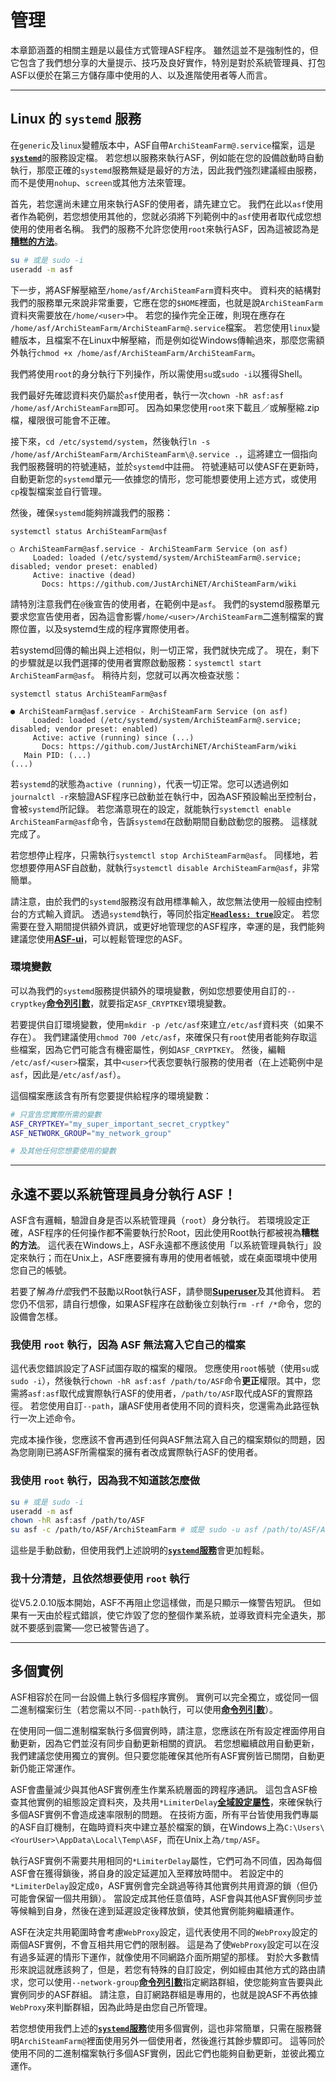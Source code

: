 # 管理

本章節涵蓋的相關主題是以最佳方式管理ASF程序。 雖然這並不是強制性的，但它包含了我們想分享的大量提示、技巧及良好實作，特別是對於系統管理員、打包ASF以便於在第三方儲存庫中使用的人、以及進階使用者等人而言。

---

## Linux 的 `systemd` 服務

在&#8203;`generic`&#8203;及`linux`&#8203;變體版本中，ASF自帶&#8203;`ArchiSteamFarm@.service`&#8203;檔案，這是&#8203;**[`systemd`](https://systemd.io)**&#8203;的服務設定檔。 若您想以服務來執行ASF，例如能在您的設備啟動時自動執行，那麼正確的&#8203;`systemd`&#8203;服務無疑是最好的方法，因此我們強烈建議經由服務，而不是使用&#8203;`nohup`&#8203;、&#8203;`screen`&#8203;或其他方法來管理。

首先，若您還尚未建立用來執行ASF的使用者，請先建立它。 我們在此以&#8203;`asf`&#8203;使用者作為範例，若您想使用其他的，您就必須將下列範例中的&#8203;`asf`&#8203;使用者取代成您想使用的使用者名稱。 我們的服務不允許您使用&#8203;`root`&#8203;來執行ASF，因為這被認為是&#8203;**[糟糕的方法](#永遠不要以系統管理員身分執行-asf)**&#8203;。

```sh
su # 或是 sudo -i
useradd -m asf
```

下一步，將ASF解壓縮至&#8203;`/home/asf/ArchiSteamFarm`&#8203;資料夾中。 資料夾的結構對我們的服務單元來說非常重要，它應在您的&#8203;`$HOME`&#8203;裡面，也就是說&#8203;`ArchiSteamFarm`&#8203;資料夾需要放在&#8203;`/home/<user>`&#8203;中。 若您的操作完全正確，則現在應存在&#8203;`/home/asf/ArchiSteamFarm/ArchiSteamFarm@.service`&#8203;檔案。 若您使用&#8203;`linux`變體版本，且檔案不在Linux中解壓縮，而是例如從Windows傳輸過來，那麼您需額外執行&#8203;`chmod +x /home/asf/ArchiSteamFarm/ArchiSteamFarm`&#8203;。

我們將使用&#8203;`root`&#8203;的身分執行下列操作，所以需使用&#8203;`su`&#8203;或&#8203;`sudo -i`&#8203;以獲得Shell。

我們最好先確認資料夾仍屬於&#8203;`asf`&#8203;使用者，執行一次&#8203;`chown -hR asf:asf /home/asf/ArchiSteamFarm`&#8203;即可。 因為如果您使用&#8203;`root`&#8203;來下載且／或解壓縮.zip檔，權限很可能會不正確。

接下來，&#8203;`cd /etc/systemd/system`&#8203;，然後執行&#8203;`ln -s /home/asf/ArchiSteamFarm/ArchiSteamFarm\@.service .`&#8203;，這將建立一個指向我們服務聲明的符號連結，並於&#8203;`systemd`&#8203;中註冊。 符號連結可以使ASF在更新時，自動更新您的&#8203;`systemd`&#8203;單元──依據您的情形，您可能想要使用上述方式，或使用&#8203;`cp`&#8203;複製檔案並自行管理。

然後，確保&#8203;`systemd`&#8203;能夠辨識我們的服務：

```
systemctl status ArchiSteamFarm@asf

○ ArchiSteamFarm@asf.service - ArchiSteamFarm Service (on asf)
     Loaded: loaded (/etc/systemd/system/ArchiSteamFarm@.service; disabled; vendor preset: enabled)
     Active: inactive (dead)
       Docs: https://github.com/JustArchiNET/ArchiSteamFarm/wiki
```

請特別注意我們在&#8203;`@`&#8203;後宣告的使用者，在範例中是&#8203;`asf`&#8203;。 我們的systemd服務單元要求您宣告使用者，因為這會影響&#8203;`/home/<user>/ArchiSteamFarm`&#8203;二進制檔案的實際位置，以及systemd生成的程序實際使用者。

若systemd回傳的輸出與上述相似，則一切正常，我們就快完成了。 現在，剩下的步驟就是以我們選擇的使用者實際啟動服務：&#8203;`systemctl start ArchiSteamFarm@asf`&#8203;。 稍待片刻，您就可以再次檢查狀態：

```
systemctl status ArchiSteamFarm@asf

● ArchiSteamFarm@asf.service - ArchiSteamFarm Service (on asf)
     Loaded: loaded (/etc/systemd/system/ArchiSteamFarm@.service; disabled; vendor preset: enabled)
     Active: active (running) since (...)
       Docs: https://github.com/JustArchiNET/ArchiSteamFarm/wiki
   Main PID: (...)
(...)
```

若&#8203;`systemd`&#8203;的狀態為&#8203;`active (running)`&#8203;，代表一切正常。您可以透過例如&#8203;`journalctl -r`&#8203;來驗證ASF程序已啟動並在執行中，因為ASF預設輸出至控制台，會被&#8203;`systemd`&#8203;所記錄。 若您滿意現在的設定，就能執行&#8203;`systemctl enable ArchiSteamFarm@asf`&#8203;命令，告訴&#8203;`systemd`&#8203;在啟動期間自動啟動您的服務。 這樣就完成了。

若您想停止程序，只需執行&#8203;`systemctl stop ArchiSteamFarm@asf`&#8203;。 同樣地，若您想要停用ASF自啟動，就執行&#8203;`systemctl disable ArchiSteamFarm@asf`&#8203;，非常簡單。

請注意，由於我們的&#8203;`systemd`&#8203;服務沒有啟用標準輸入，故您無法使用一般經由控制台的方式輸入資訊。 透過&#8203;`systemd`執行，等同於指定&#8203;**[`Headless: true`](https://github.com/JustArchiNET/ArchiSteamFarm/wiki/Configuration-zh-TW#headless)**&#8203;設定。 若您需要在登入期間提供額外資訊，或更好地管理您的ASF程序，幸運的是，我們能夠建議您使用&#8203;**[ASF-ui](https://github.com/JustArchiNET/ArchiSteamFarm/wiki/IPC#asf-ui)**&#8203;，可以輕鬆管理您的ASF。

### 環境變數

可以為我們的&#8203;`systemd`&#8203;服務提供額外的環境變數，例如您想要使用自訂的&#8203;`--cryptkey`&#8203;**[命令列引數](https://github.com/JustArchiNET/ArchiSteamFarm/wiki/Command-line-arguments-zh-TW#引數)**&#8203;，就要指定&#8203;`ASF_CRYPTKEY`&#8203;環境變數。

若要提供自訂環境變數，使用&#8203;`mkdir -p /etc/asf`&#8203;來建立&#8203;`/etc/asf`資料夾（如果不存在）。 我們建議使用&#8203;`chmod 700 /etc/asf`&#8203;，來確保只有&#8203;`root`&#8203;使用者能夠存取這些檔案，因為它們可能含有機密屬性，例如&#8203;`ASF_CRYPTKEY`&#8203;。 然後，編輯&#8203;`/etc/asf/<user>`&#8203;檔案，其中&#8203;`<user>`&#8203;代表您要執行服務的使用者（在上述範例中是&#8203;`asf`&#8203;，因此是&#8203;`/etc/asf/asf`&#8203;）。

這個檔案應該含有所有您要提供給程序的環境變數：

```sh
# 只宣告您實際所需的變數
ASF_CRYPTKEY="my_super_important_secret_cryptkey"
ASF_NETWORK_GROUP="my_network_group"

# 及其他任何您想要使用的變數
```

---

## 永遠不要以系統管理員身分執行 ASF！

ASF含有邏輯，驗證自身是否以系統管理員（&#8203;`root`&#8203;）身分執行。 若環境設定正確，ASF程序的任何操作都&#8203;**不**&#8203;需要執行於Root，因此使用Root執行都被視為&#8203;**糟糕的方法**&#8203;。 這代表在Windows上，ASF永遠都不應該使用「以系統管理員執行」設定來執行；而在Unix上，ASF應要擁有專用的使用者帳號，或在桌面環境中使用您自己的帳號。

若要了解&#8203;*為什麼*&#8203;我們不鼓勵以Root執行ASF，請參閱&#8203;**[Superuser](https://superuser.com/questions/218379/why-is-it-bad-to-run-as-root)**&#8203;及其他資料。 若您仍不信邪，請自行想像，如果ASF程序在啟動後立刻執行&#8203;`rm -rf /*`&#8203;命令，您的設備會怎樣。

### 我使用 `root` 執行，因為 ASF 無法寫入它自己的檔案

這代表您錯誤設定了ASF試圖存取的檔案的權限。 您應使用&#8203;`root`&#8203;帳號（使用&#8203;`su`&#8203;或&#8203;`sudo -i`），然後執行&#8203;`chown -hR asf:asf /path/to/ASF`&#8203;命令&#8203;**更正**&#8203;權限。其中，您需將&#8203;`asf:asf`&#8203;取代成實際執行ASF的使用者，&#8203;`/path/to/ASF`&#8203;取代成ASF的實際路徑。 若您使用自訂&#8203;`--path`&#8203;，讓ASF使用者使用不同的資料夾，您還需為此路徑執行一次上述命令。

完成本操作後，您應該不會再遇到任何與ASF無法寫入自己的檔案類似的問題，因為您剛剛已將ASF所需檔案的擁有者改成實際執行ASF的使用者。

### 我使用 `root` 執行，因為我不知道該怎麼做

```sh
su # 或是 sudo -i
useradd -m asf
chown -hR asf:asf /path/to/ASF
su asf -c /path/to/ASF/ArchiSteamFarm # 或是 sudo -u asf /path/to/ASF/ArchiSteamFarm
```

這些是手動啟動，但使用我們上述說明的&#8203;**[`systemd`&#8203;服務](#linux-的-systemd-服務)**&#8203;會更加輕鬆。

### 我十分清楚，且依然想要使用 `root` 執行

從V5.2.0.10版本開始，ASF不再阻止您這樣做，而是只顯示一條警告短訊。 但如果有一天由於程式錯誤，使它炸毀了您的整個作業系統，並導致資料完全遺失，那就不要感到震驚──您已被警告過了。

---

## 多個實例

ASF相容於在同一台設備上執行多個程序實例。 實例可以完全獨立，或從同一個二進制檔案衍生（若您需以不同&#8203;`--path`&#8203;執行，可以使用&#8203;**[命令列引數](https://github.com/JustArchiNET/ArchiSteamFarm/wiki/Command-line-arguments-zh-TW)**&#8203;）。

在使用同一個二進制檔案執行多個實例時，請注意，您應該在所有設定裡面停用自動更新，因為它們並沒有同步自動更新相關的資訊。 若您想繼續啟用自動更新，我們建議您使用獨立的實例。但只要您能確保其他所有ASF實例皆已關閉，自動更新仍能正常運作。

ASF會盡量減少與其他ASF實例產生作業系統層面的跨程序通訊。 這包含ASF檢查其他實例的組態設定資料夾，及共用&#8203;`*LimiterDelay`&#8203;**[全域設定屬性](https://github.com/JustArchiNET/ArchiSteamFarm/wiki/Configuration-zh-TW#全域設定檔)**&#8203;，來確保執行多個ASF實例不會造成速率限制的問題。 在技術方面，所有平台皆使用我們專屬的ASF自訂機制，在臨時資料夾中建立基於檔案的鎖，在Windows上為&#8203;`C:\Users\<YourUser>\AppData\Local\Temp\ASF`&#8203;，而在Unix上為&#8203;`/tmp/ASF`&#8203;。

執行ASF實例不需要共用相同的&#8203;`*LimiterDelay`&#8203;屬性，它們可為不同值，因為每個ASF會在獲得鎖後，將自身的設定延遲加入至釋放時間中。 若設定中的&#8203;`*LimiterDelay`&#8203;設定成&#8203;`0`&#8203;，ASF實例會完全跳過等待其他實例共用資源的鎖（但仍可能會保留一個共用鎖）。 當設定成其他任意值時，ASF會與其他ASF實例同步並等候輪到自身，然後在達到延遲設定後釋放鎖，使其他實例能夠繼續運作。

ASF在決定共用範圍時會考慮&#8203;`WebProxy`&#8203;設定，這代表使用不同的&#8203;`WebProxy`&#8203;設定的兩個ASF實例，不會互相共用它們的限制器。 這是為了使&#8203;`WebProxy`&#8203;設定可以在沒有過多延遲的情形下運作，就像使用不同網路介面所期望的那樣。 對於大多數情形來說這就應該夠了，但是，若您有特殊的自訂設定，例如經由其他方式的路由請求，您可以使用&#8203;`--network-group`&#8203;**[命令列引數](https://github.com/JustArchiNET/ArchiSteamFarm/wiki/Command-line-arguments-zh-TW)**&#8203;指定網路群組，使您能夠宣告要與此實例同步的ASF群組。 請注意，自訂網路群組是專用的，也就是說ASF不再依據&#8203;`WebProxy`&#8203;來判斷群組，因為此時是由您自己所管理。

若您想使用我們上述的&#8203;**[`systemd`&#8203;服務](#linux-的-systemd-服務)**&#8203;使用多個實例，這也非常簡單，只需在服務聲明&#8203;`ArchiSteamFarm@`&#8203;裡面使用另外一個使用者，然後進行其餘步驟即可。 這等同於使用不同的二進制檔案執行多個ASF實例，因此它們也能夠自動更新，並彼此獨立運作。